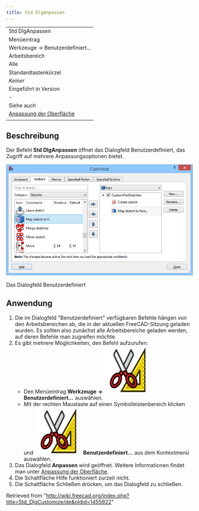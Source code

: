 ```yaml
---
title: Std DlgAnpassen
---
```


|                                                                                      |
| ------------------------------------------------------------------------------------ |
| Std DlgAnpassen                                                                      |
| Menüeintrag                                                                          |
| Werkzeuge → Benutzerdefiniert...                                                     |
| Arbeitsbereich                                                                       |
| Alle                                                                                 |
| Standardtastenkürzel                                                                 |
| _Keiner_                                                                             |
| Eingeführt in Version                                                                |
| -                                                                                    |
| Siehe auch                                                                           |
| [Anpassung der Oberfläche](/Interface_Customization/de "Interface Customization/de") |
|                                                                                      |

## Beschreibung

Der Befehl **Std DlgAnpassen** öffnet das Dialogfeld Benutzerdefiniert, das Zugriff auf mehrere Anpassungsoptionen bietet.

![](/src/assets/images/Std_DlgCustomize_tab_Toolbars.png)

Das Dialogfeld Benutzerdefiniert

## Anwendung

1. Die im Dialogfeld "Benutzerdefiniert" verfügbaren Befehle hängen von den Arbeitsbereichen ab, die in der aktuellen FreeCAD-Sitzung geladen wurden. Es sollten also zunächst alle Arbeitsbereiche geladen werden, auf deren Befehle man zugreifen möchte.
2. Es gibt mehrere Möglichkeiten, den Befehl aufzurufen:
   - Den Menüeintrag **Werkzeuge → ![](/src/assets/images/Std_DlgCustomize.svg) Benutzerdefiniert...** auswählen.
   - Mit der rechten Maustaste auf einen Symbolleistenbereich klicken und **![](/src/assets/images/Std_DlgCustomize.svg) Benutzerdefiniert...** aus dem Kontextmenü auswählen.
3. Das Dialogfeld **Anpassen** wird geöffnet. Weitere Informationen findet man unter [Anpassung der Oberfläche](/Interface_Customization/de#Optionen "Interface Customization/de").
4. Die Schaltfläche Hilfe funktioniert zurzeit nicht.
5. Die Schaltfläche Schließen drücken, um das Dialogfeld zu schließen.

Retrieved from "<http://wiki.freecad.org/index.php?title=Std_DlgCustomize/de&oldid=1455922>"
